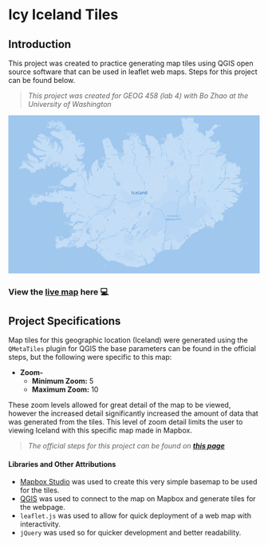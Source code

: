 # Icy Iceland Tiles

## Introduction

This project was created to practice generating map tiles using QGIS open source software that can be used in leaflet web maps. Steps for this project can be found below.

>_This project was created for GEOG 458 (lab 4) with Bo Zhao at the University of Washington_

![iceland map](iceland.jpg)

### View the [live map](https://kcroland.github.io/icy_iceland_tiles/) here :computer:

## Project Specifications



Map tiles for this geographic location (Iceland) were generated using the `QMetaTiles` plugin for QGIS the base parameters can be found in the official steps, but the following were specific to this map:

- **Zoom-**
  - **Minimum Zoom:** 5
  - **Maximum Zoom:** 10

These zoom levels allowed for great detail of the map to be viewed, however the increased detail significantly increased the amount of data that was generated from the tiles. This level of zoom detail limits the user to viewing Iceland with this specific map made in Mapbox.


>_The official steps for this project can be found on **[this page](https://github.com/jakobzhao/geog458/tree/master/labs/lab04)**_

#### Libraries and Other Attributions
- [Mapbox Studio](https://www.mapbox.com/) was used to create this very simple basemap to be used for the tiles.
- [QGIS](https://qgis.org/en/site/) was used to connect to the map on Mapbox and generate tiles for the webpage.
- `leaflet.js` was used to allow for quick deployment of a web map with interactivity.
- `jQuery` was used so for quicker development and better readability.

